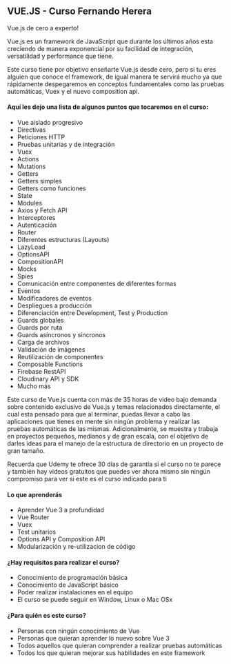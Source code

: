 ## VUE.JS - Curso Fernando Herera


Vue.js de cero a experto!

Vue.js es un framework de JavaScript que durante los últimos años esta creciendo de manera exponencial por su facilidad de integración, versatilidad y performance que tiene.

Este curso tiene por objetivo enseñarte Vue.js desde cero, pero si tu eres alguien que conoce el framework, de igual manera te servirá mucho ya que rápidamente despegaremos 
en conceptos fundamentales como las pruebas automáticas, Vuex y el nuevo composition api.

#### Aquí les dejo una lista de algunos puntos que tocaremos en el curso:

- Vue aislado progresivo
- Directivas
- Peticiones HTTP
- Pruebas unitarias y de integración
- Vuex
- Actions
- Mutations
- Getters
- Getters simples
- Getters como funciones
- State
- Modules
- Axios y Fetch API
- Interceptores
- Autenticación
- Router
- Diferentes estructuras (Layouts)
- LazyLoad
- OptionsAPI
- CompositionAPI
- Mocks
- Spies
- Comunicación entre componentes de diferentes formas
- Eventos
- Modificadores de eventos
- Despliegues a producción
- Diferenciación entre Development, Test y Production
- Guards globales
- Guards por ruta
- Guards asíncronos y síncronos
- Carga de archivos
- Validación de imágenes
- Reutilización de componentes
- Composable Functions
- Firebase RestAPI
- Cloudinary API y SDK
- Mucho más

Este curso de Vue.js cuenta con más de 35 horas de video bajo demanda sobre contenido exclusivo de Vue.js y temas relacionados directamente, el cual esta pensado para que 
al terminar, puedas llevar a cabo las aplicaciones que tienes en mente sin ningún problema y realizar las pruebas automáticas de las mismas. 
Adicionalmente, se muestra y trabaja en proyectos pequeños, medianos y de gran escala, con el objetivo de darles ideas para el manejo de la estructura de directorio 
en un proyecto de gran tamaño.

Recuerda que Udemy te ofrece 30 días de garantía si el curso no te parece y también hay videos gratuitos que puedes ver ahora mismo sin ningún compromiso para ver si este es el curso indicado para ti



#### Lo que aprenderás
- Aprender Vue 3 a profundidad
- Vue Router
- Vuex
- Test unitarios
- Options API y Composition API
- Modularización y re-utilizacion de código

#### ¿Hay requisitos para realizar el curso?
- Conocimiento de programación básica
- Conocimiento de JavaScript básico
- Poder realizar instalaciones en el equipo
- El curso se puede seguir en Window, Linux o Mac OSx

#### ¿Para quién es este curso?
- Personas con ningún conocimiento de Vue
- Personas que quieran aprender lo nuevo sobre Vue 3
- Todos aquellos que quieran comprender a realizar pruebas automáticas
- Todos los que quieran mejorar sus habilidades en este framework
